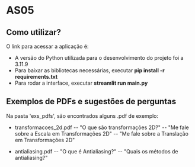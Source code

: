 # AS05

## Como utilizar?
O link para acessar a aplicação é: 
-  A versão do Python utilizada para o desenvolvimento do projeto foi a 3.11.9
-  Para baixar as bibliotecas necessárias, executar **pip install -r requirements.txt**
-  Para rodar a interface, executar **streamlit run main.py**

## Exemplos de PDFs e sugestões de perguntas
Na pasta 'exs_pdfs', são encontrados alguns .pdf de exemplo:
- transformacoes_2d.pdf
-- "O que são transformações 2D?"
-- "Me fale sobre a Escala em Transformações 2D"
-- "Me fale sobre a Translação em Transformações 2D"

- antialiasing.pdf
-- "O que é Antialiasing?"
-- "Quais os métodos de antialiasing?"